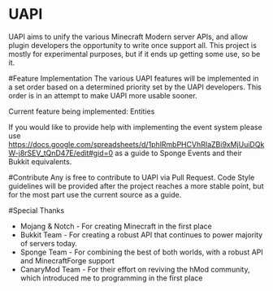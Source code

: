 # UAPI
UAPI aims to unify the various Minecraft Modern server APIs, and allow plugin developers the opportunity to write once support all. This project is mostly for experimental purposes, but if it ends up getting some use, so be it.

#Feature Implementation
The various UAPI features will be implemented in a set order based on a determined priority set by the UAPI developers. This order is in an attempt to make UAPI more usable sooner.

Current feature being implemented: Entities

If you would like to provide help with implementing the event system please use https://docs.google.com/spreadsheets/d/1phlRmbPHCVhRIaZBi9xMjUuiDQkW-j8rSEV_tQnD47E/edit#gid=0 as a guide to Sponge Events and their Bukkit equivalents.

#Contribute
Any is free to contribute to UAPI via Pull Request. Code Style guidelines will be provided after the project reaches a more stable point, but for the most part use the current source as a guide.

#Special Thanks
* Mojang & Notch - For creating Minecraft in the first place
* Bukkit Team - For creating a robust API that continues to power majority of servers today.
* Sponge Team - For combining the best of both worlds, with a robust API and MinecraftForge support
* CanaryMod Team - For their effort on reviving the hMod community, which introduced me to programming in the first place

